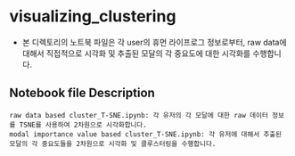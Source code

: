# visualizing_clustering
- 본 디렉토리의 노트북 파일은 각 user의 휴먼 라이프로그 정보로부터, raw data에 대해서 직접적으로 시각화 및 추출된 모달의 각 중요도에 대한 시각화를 수행합니다.
## Notebook file Description
    raw data based cluster_T-SNE.ipynb: 각 유저의 각 모달에 대한 raw 데이터 정보를 TSNE를 사용하여 2차원으로 시각화합니다.
    modal importance value based cluster_T-SNE.ipynb: 각 유저에 대해서 추출된 모달의 각 중요도들을 2차원으로 시각화 및 클루스터링을 수행합니다.

